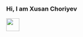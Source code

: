### Hi, I am Xusan Choriyev  
<img src="https://i.giphy.com/media/gM5qFksULw54NMWyry/giphy.webp" width="35px"></img>



